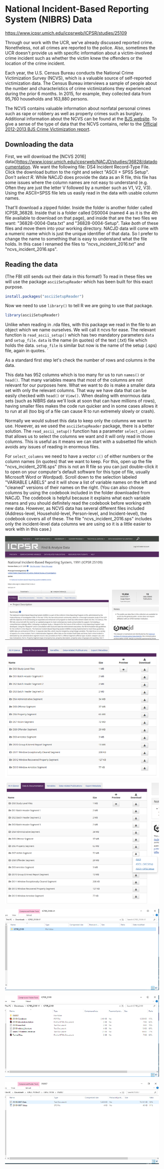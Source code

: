 
# National Incident-Based Reporting System (NIBRS) Data


https://www.icpsr.umich.edu/icpsrweb/ICPSR/studies/25109

Through our work with the UCR, we've already discussed reported crime. Nonetheless, not all crimes are reported to the police. Also, sometimes the UCR doesn't provide us with specific information about a victim-involved crime incident such as whether the victim knew the offenders or the location of the crime incident.

Each year, the U.S. Census Bureau conducts the National Crime Victimization Survey (NCVS), which is a valuable source of self-reported victimization data. The Census Bureau interviews a sample of people about the number and characteristics of crime victimizations they experienced during the prior 6 months. In 2015, for example, they collected data from 95,760 households and 163,880 persons.

The NCVS contains valuable information about nonfatal personal crimes such as rape or robbery as well as property crimes such as burglary. Additional information about the NCVS can be found at the [BJS website](https://www.bjs.gov/index.cfm?ty=dcdetail&iid=245). To give a sense of the type of data that the NCVS contains, refer to the [Official 2012-2013 BJS Crime Victimization report](http://www.bjs.gov/content/pub/pdf/cv12.pdf).

## Downloading the data

First, we will download the [NCVS 2016] data()https://www.icpsr.umich.edu/icpsrweb/NACJD/studies/36828/datadocumentation. We want the following file: DS4 Incident Record-Type File. Click the download button to the right and select "ASCII + SPSS Setup". *Don't select R.* While NACJD does provide the data as an R file, this file has some issues where the column names are not easy to understand (e.g. Often they are just the letter V followed by a number such as V1, V2, V3). Using the ASCII+SPSS file lets us easily read in the data with usable column names. 

That'll download a zipped folder. Inside the folder is another folder called ICPSR_36828. Inside that is a folder called DS0004 (named 4 as it is the 4th file available to download on that page), and inside that are the two files we want: "36828-0004-Data.txt" and "36828-0004-Setup". Take *both* of these files and move them into your working directory. NACJD data will come with a numeric name which is just the unique identifier of that data. So I prefer to change the name to something that is easy to understand what the file holds. In this case I renamed the files to "ncvs_incident_2016.txt" and "ncvs_incident_2016.sps".

## Reading the data

(The FBI still sends out their data in this format!) To read in these files we will use the package `asciiSetupReader` which has been built for this exact purpose. 


```r
install.packages("asciiSetupReader")
```

Now we need to use `library()` to tell R we are going to use that package.


```r
library(asciiSetupReader)
```

Unlike when reading in .rda files, with this package we read in the file to an object which we name ourselves. We will call it ncvs for ease. The relevant function is `read_ascii_setup()` which has two mandatory parameters `data` and `setup_file`. `data` is the name (in quotes) of the text (.txt) file which holds the data. `setup_file` is similar but now is the name of the setup (.sps) file, again in quotes. 
`

As a standard first step let's check the number of rows and columns in the data.


This data has 952 columns which is too many for us to run `names()` or `head()`. That many variables means that most of the columns are not relevant for our purposes here. What we want to do is make a smaller data set with only the relevant columns. That way we have data that can be easily checked with `head()` or `View()`. When dealing with enormous data sets (such as NIBRS data we'll look at soon that can have millions of rows), having smaller files makes the code run quicker and in some cases allows it to run at all (too big of a file can cause R to run extremely slowly or crash). 

Normally we would subset this data to keep only the columns we want to use. However, as we used the `asciiSetupReader` package, there is a better solution. The `read_ascii_setup()` function has a parameter `select_columns` that allows us to select the columns we want and it will only read in those columns. This is useful as it means we can start with a subsetted file which avoids any issues of reading in enormous files.

For `select_columns` we need to have a vector `c()` of either numbers or the column names (in quotes) that we want to keep. For this, open up the file "ncvs_incident_2016.sps" (this is not an R file so you can just double-click it to open on your computer's default software for this type of file, usually Microsoft Word or Wordpad). Scroll down to the selection labeled "VARIABLE LABELS" and it will show a list of variable names on the left and "cleaned" versions of their names on the right. (You can also choose columns by using the codebook included in the folder downloaded from NACJD. The codebook is helpful because it explains what each variable means and you should definitely read the codebook before working with new data. However, as NCVS data has several different files included (Address-level, Household-level, Person-level, and Incident-level), the codebook covers all of these. The file "ncvs_incident_2016.sps" includes only the incident-level data columns we are using so it is a little easier to work with in this case.)


![](images/nibrs_1.PNG)

![](images/nibrs_2.PNG)

![](images/nibrs_3.PNG)

![](images/nibrs_4.PNG)

![](images/nibrs_5.PNG)

![](images/nibrs_6.PNG)
